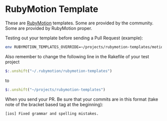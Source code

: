 # RubyMotion Template

These are [RubyMotion](http://rubymotion.com) templates. Some are
provided by the community. Some are provided by RubyMotion
proper.

Testing out your template before sending a Pull Request (example):

```sh
env RUBYMOTION_TEMPLATES_OVERRIDE=~/projects/rubymotion-templates/motion/project/template/ motion create HelloWorld --template=ios
```

Also remember to change the following line in the Rakefile of your test project

```ruby
$:.unshift("~/.rubymotion/rubymotion-templates")
```

to

```ruby
$:.unshift("~/projects/rubymotion-templates")
```

When you send your PR. Be sure that your commits are in this format (take note of the bracket based tag at the beginning):

```sh
[ios] Fixed grammar and spelling mistakes.
```
